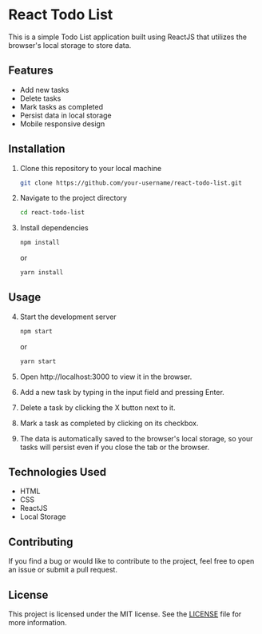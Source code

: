 # React Todo List 

This is a simple Todo List application built using ReactJS that utilizes the browser's local storage to store data.

## Features
- Add new tasks
- Delete tasks
- Mark tasks as completed
- Persist data in local storage
- Mobile responsive design

## Installation

1. Clone this repository to your local machine
    ```bash
    git clone https://github.com/your-username/react-todo-list.git
    ```

2. Navigate to the project directory
    ```bash
    cd react-todo-list
    ```

3. Install dependencies
    ```bash
    npm install
    ```
    or
    ```bash
    yarn install
    ```

## Usage

4. Start the development server
    ```bash
    npm start
    ```
    or 
    ```bash
    yarn start
    ```

5. Open http://localhost:3000 to view it in the browser.
6. Add a new task by typing in the input field and pressing Enter.
7. Delete a task by clicking the X button next to it.
8. Mark a task as completed by clicking on its checkbox.
9. The data is automatically saved to the browser's local storage, so your tasks will persist even if you close the tab or the browser.

## Technologies Used

- HTML
- CSS
- ReactJS
- Local Storage

## Contributing

If you find a bug or would like to contribute to the project, feel free to open an issue or submit a pull request.

## License
This project is licensed under the MIT license. See the [LICENSE](LICENSE) file for more information.
